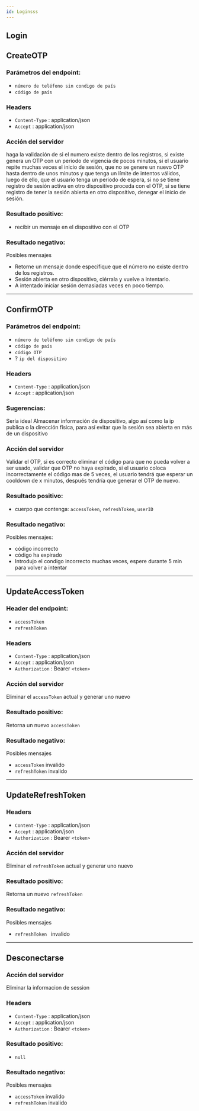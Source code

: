 ```yaml
---
id: Loginsss
---
```


## Login 



## **CreateOTP**


### Parámetros del endpoint:
- `número de teléfono sin condigo de país`
- `código de país`

### Headers
- `Content-Type` : application/json
- `Accept` : application/json


### Acción del servidor
haga la validación de si el numero existe dentro de los registros, si existe genera un OTP con un periodo de vigencia de pocos minutos, si el usuario repite muchas veces el inicio de sesión, que no se genere un nuevo OTP hasta dentro de unos minutos y que tenga un límite de intentos válidos, luego de ello, que el usuario tenga un periodo de espera, si no se tiene registro de sesión activa en otro dispositivo proceda con el OTP, si se tiene registro de tener la sesión abierta en otro dispositivo, denegar el inicio de sesión. 

### Resultado positivo:
- recibir un mensaje en el dispositivo con el OTP

### Resultado negativo:
Posibles mensajes
- Retorne un mensaje donde especifique que el número no existe dentro de los registros.
- Sesión abierta en otro dispositivo, ciérrala y vuelve a intentarlo.
- A intentado iniciar sesión demasiadas veces en poco tiempo.


---



## **ConfirmOTP**

### Parámetros del endpoint:
- `número de teléfono sin condigo de país`
- `código de país`
- `código OTP`
- ? `ip del dispositivo`

### Headers
- `Content-Type` : application/json
- `Accept` : application/json


### Sugerencias:
Sería ideal Almacenar información de dispositivo, algo así como la ip publica o la dirección física, para así evitar que la sesión sea abierta en más de un dispositivo


### Acción del servidor
Validar el OTP, si es correcto eliminar el código para que no pueda volver a ser usado, validar que OTP no haya expirado, si el usuario coloca incorrectamente el código mas de 5 veces, el usuario tendrá que esperar un cooldown de x minutos, después tendría que generar el OTP de nuevo.

### Resultado positivo:
- cuerpo que contenga: `accessToken`, `refreshToken`, `userID`

### Resultado negativo:
Posibles mensajes:
- código incorrecto
- código ha expirado
- Introdujo el condigo incorrecto muchas veces, espere durante 5 min para volver a intentar
  


---



## **UpdateAccessToken**
### Header del endpoint:
- `accessToken`
- `refreshToken`
  

### Headers
- `Content-Type` : application/json
- `Accept` : application/json
- `Authorization` : Bearer `<token>`


### Acción del servidor
Eliminar el `accessToken` actual y generar uno nuevo


### Resultado positivo:
Retorna un nuevo `accessToken`
### Resultado negativo:
Posibles mensajes
- `accessToken` invalido
- `refreshToken` invalido


---


## **UpdateRefreshToken**

### Headers
- `Content-Type` : application/json
- `Accept` : application/json
- `Authorization` : Bearer `<token>`


### Acción del servidor
Eliminar el `refreshToken` actual y generar uno nuevo

### Resultado positivo:
Retorna un nuevo `refreshToken`


### Resultado negativo:
Posibles mensajes
- `refreshToken ` invalido

---


## **Desconectarse**

### Acción del servidor
Eliminar la informacion de session

### Headers
- `Content-Type` : application/json
- `Accept` : application/json
- `Authorization` : Bearer `<token>`

### Resultado positivo:
- `null`

### Resultado negativo:
Posibles mensajes
- `accessToken` invalido
- `refreshToken` invalido